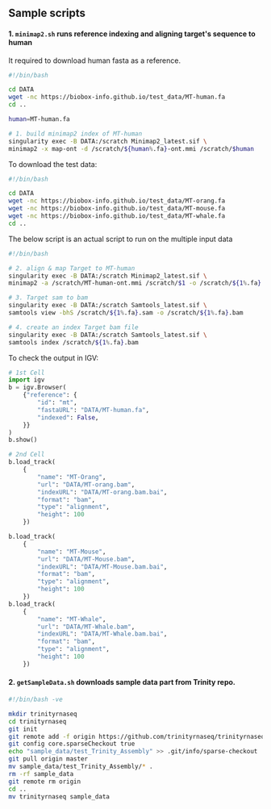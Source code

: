 ## Sample scripts

#### 1. `minimap2.sh` runs reference indexing and aligning target's sequence to human

It required to download human fasta as a reference.

```bash
#!/bin/bash

cd DATA
wget -nc https://biobox-info.github.io/test_data/MT-human.fa
cd ..

human=MT-human.fa

# 1. build minimap2 index of MT-human
singularity exec -B DATA:/scratch Minimap2_latest.sif \
minimap2 -x map-ont -d /scratch/${human%.fa}-ont.mmi /scratch/$human

```

To download the test data:

```bash
#!/bin/bash

cd DATA
wget -nc https://biobox-info.github.io/test_data/MT-orang.fa
wget -nc https://biobox-info.github.io/test_data/MT-mouse.fa
wget -nc https://biobox-info.github.io/test_data/MT-whale.fa
cd ..

```

The below script is an actual script to run on the multiple input data

```bash
#!/bin/bash

# 2. align & map Target to MT-human
singularity exec -B DATA:/scratch Minimap2_latest.sif \
minimap2 -a /scratch/MT-human-ont.mmi /scratch/$1 -o /scratch/${1%.fa}.sam

# 3. Target sam to bam
singularity exec -B DATA:/scratch Samtools_latest.sif \
samtools view -bhS /scratch/${1%.fa}.sam -o /scratch/${1%.fa}.bam

# 4. create an index Target bam file
singularity exec -B DATA:/scratch Samtools_latest.sif \
samtools index /scratch/${1%.fa}.bam

```

To check the output in IGV:

```python
# 1st Cell
import igv
b = igv.Browser(
    {"reference": {
        "id": "mt",
        "fastaURL": "DATA/MT-human.fa",
        "indexed": False,
    }}
)
b.show()

# 2nd Cell
b.load_track(
    {
        "name": "MT-Orang",
        "url": "DATA/MT-orang.bam",
        "indexURL": "DATA/MT-orang.bam.bai",
        "format": "bam",
        "type": "alignment",
        "height": 100
    })

b.load_track(
    {
        "name": "MT-Mouse",
        "url": "DATA/MT-Mouse.bam",
        "indexURL": "DATA/MT-Mouse.bam.bai",
        "format": "bam",
        "type": "alignment",
        "height": 100
    })
b.load_track(
    {
        "name": "MT-Whale",
        "url": "DATA/MT-Whale.bam",
        "indexURL": "DATA/MT-Whale.bam.bai",
        "format": "bam",
        "type": "alignment",
        "height": 100
    })

```

#### 2. `getSampleData.sh` downloads sample data part from Trinity repo.

```bash
#!/bin/bash -ve

mkdir trinityrnaseq
cd trinityrnaseq
git init
git remote add -f origin https://github.com/trinityrnaseq/trinityrnaseq.git
git config core.sparseCheckout true
echo "sample_data/test_Trinity_Assembly" >> .git/info/sparse-checkout
git pull origin master
mv sample_data/test_Trinity_Assembly/* .
rm -rf sample_data
git remote rm origin
cd ..
mv trinityrnaseq sample_data
```
